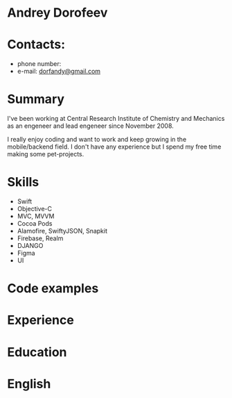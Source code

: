 # Andrey Dorofeev

# Contacts:
* phone number: 
* e-mail: dorfandy@gmail.com

# Summary

I've been working at Central Research Institute of Chemistry and Mechanics as an engeneer and lead engeneer since November 2008.

I really enjoy coding and want to work and keep growing in the mobile/backend field. I don't have any experience but I spend my free time making some pet-projects.

# Skills

* Swift
* Objective-C
* MVC, MVVM
* Cocoa Pods
* Alamofire, SwiftyJSON, Snapkit
* Firebase, Realm
* DJANGO
* Figma
* UI

# Code examples

# Experience

# Education

# English
